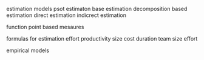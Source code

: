 estimation models 
 psot estimaton
 base estimation
 decomposition based estimation
	 direct estimation
	 indicrect estimation

function point based mesaures
	
formulas for estimation
	effort 
	productivity 
	size
	cost
	duration
	team size
	effort

empirical models

